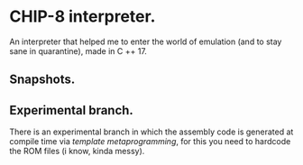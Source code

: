 # CHIP-8 interpreter.
An interpreter that helped me to enter the world of emulation (and to stay sane in quarantine), made in C ++ 17.

## Snapshots.



## Experimental branch.
There is an experimental branch in which the assembly code is generated at compile time via _template metaprogramming_, for this you need to hardcode the ROM files (i know, kinda messy).